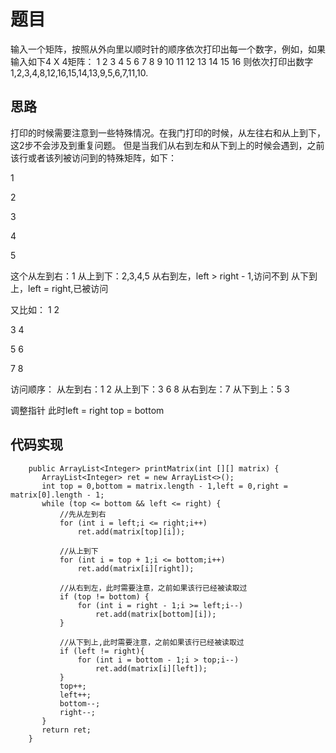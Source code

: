 # 题目

输入一个矩阵，按照从外向里以顺时针的顺序依次打印出每一个数字，例如，如果输入如下4 X 4矩阵： 1 2 3 4 5 6 7 8 9 10 11 12 13 14 15 16 则依次打印出数字1,2,3,4,8,12,16,15,14,13,9,5,6,7,11,10.

## 思路

打印的时候需要注意到一些特殊情况。在我门打印的时候，从左往右和从上到下，这2步不会涉及到重复问题。
但是当我们从右到左和从下到上的时候会遇到，之前该行或者该列被访问到的特殊矩阵，如下：

1

2

3

4

5


这个从左到右：1
从上到下：2,3,4,5
从右到左，left > right - 1,访问不到
从下到上，left = right,已被访问

又比如：
1 2

3 4

5 6

7 8

访问顺序：
从左到右：1 2
从上到下：3 6 8 
从右到左：7
从下到上：5 3

调整指针
此时left = right
top = bottom

## 代码实现


```
    public ArrayList<Integer> printMatrix(int [][] matrix) {
       ArrayList<Integer> ret = new ArrayList<>();
       int top = 0,bottom = matrix.length - 1,left = 0,right = matrix[0].length - 1;
       while (top <= bottom && left <= right) {
           //先从左到右
           for (int i = left;i <= right;i++)
               ret.add(matrix[top][i]);
           
           //从上到下
           for (int i = top + 1;i <= bottom;i++) 
               ret.add(matrix[i][right]);
           
           //从右到左，此时需要注意，之前如果该行已经被读取过
           if (top != bottom) {
               for (int i = right - 1;i >= left;i--)
                   ret.add(matrix[bottom][i]);
           }
           
           //从下到上,此时需要注意，之前如果该行已经被读取过
           if (left != right){
               for (int i = bottom - 1;i > top;i--)
                   ret.add(matrix[i][left]);
           } 
           top++;
           left++;
           bottom--;
           right--;
       }
       return ret;
    }
```
